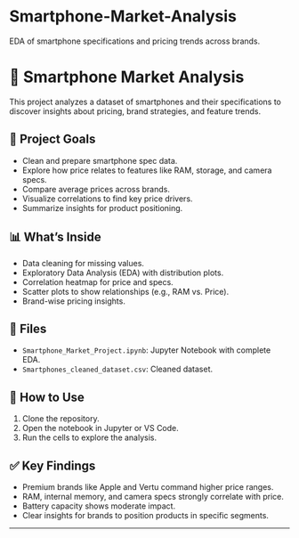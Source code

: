 # Smartphone-Market-Analysis
EDA of smartphone specifications and pricing trends across brands.


# 📱 Smartphone Market Analysis

This project analyzes a dataset of smartphones and their specifications to discover insights about pricing, brand strategies, and feature trends.

## 📌 Project Goals

- Clean and prepare smartphone spec data.
- Explore how price relates to features like RAM, storage, and camera specs.
- Compare average prices across brands.
- Visualize correlations to find key price drivers.
- Summarize insights for product positioning.

## 📊 What’s Inside

- Data cleaning for missing values.
- Exploratory Data Analysis (EDA) with distribution plots.
- Correlation heatmap for price and specs.
- Scatter plots to show relationships (e.g., RAM vs. Price).
- Brand-wise pricing insights.

## 📁 Files

- `Smartphone_Market_Project.ipynb`: Jupyter Notebook with complete EDA.
- `Smartphones_cleaned_dataset.csv`: Cleaned dataset.

## 🚀 How to Use

1. Clone the repository.
2. Open the notebook in Jupyter or VS Code.
3. Run the cells to explore the analysis.

## ✅ Key Findings

- Premium brands like Apple and Vertu command higher price ranges.
- RAM, internal memory, and camera specs strongly correlate with price.
- Battery capacity shows moderate impact.
- Clear insights for brands to position products in specific segments.

---

